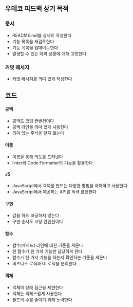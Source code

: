 ## 우테코 피드백 상기 목적

### 문서

- README.md를 상세히 작성한다
- 기능 목록을 재검토한다
- 기능 목록을 업데이트한다
- 발생할 수 있는 예외 상황에 대해 고민한다

### 커밋 메세지

- 커밋 메시지를 의미 있게 작성한다

## 코드

#### 공백

- 공백도 코딩 컨벤션이다
- 공백 라인을 의미 있게 사용한다
- 의미 없는 주석을 달지 않는다

#### 이름

- 이름을 통해 의도를 드러낸다
- linter와 Code Formatter의 기능을 활용한다

#### JS

- JavaScript에서 객체를 만드는 다양한 방법을 이해하고 사용한다.
- JavaScript에서 제공하는 API를 적극 활용한다

#### 구현

- 값을 하드 코딩하지 않는다
- 구현 순서도 코딩 컨벤션이다

#### 함수

- 함수(메서드) 라인에 대한 기준을 세운다
- 한 함수가 한 가지 기능만 담당하게 한다
- 함수가 한 가지 기능을 하는지 확인하는 기준을 세운다
- 비즈니스 로직과 UI 로직을 분리한다

#### 객체

- 객체의 상태 접근을 제한한다
- 객체는 객체스럽게 사용한다
- 필드의 수를 줄이기 위해 노력한다
